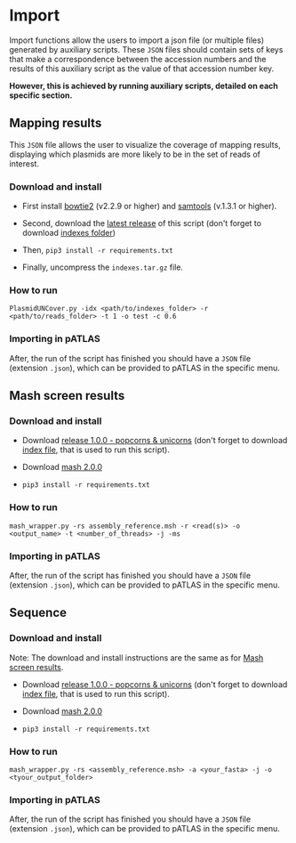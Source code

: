 # Import

Import functions allow the users to import a json file (or multiple files) generated by auxiliary
 scripts. These `JSON` files should contain sets of keys that make a
 correspondence between the accession numbers and the results of this 
 auxiliary script as the value of that accession number key.

**However, this is achieved by running auxiliary scripts, detailed on
each specific section.**

## Mapping results

This `JSON` file allows the user to visualize the coverage of mapping results,
displaying which plasmids are more likely to be in the set of reads of interest.

### Download and install

* First install [bowtie2](https://sourceforge.net/projects/bowtie-bio/files/bowtie2/) (v2.2.9 or higher) and
[samtools](https://sourceforge.net/projects/samtools/files/samtools/) (v.1.3.1 or
higher).

* Second, download the [latest release](https://github.com/tiagofilipe12/PlasmidCoverage/releases/tag/v1.0.0) of this script
(don't forget to download [indexes folder](https://github.com/tiagofilipe12/PlasmidCoverage/releases/download/v1.0.0/indexes.tar.gz))

* Then, `pip3 install -r requirements.txt`

* Finally, uncompress the `indexes.tar.gz` file.

### How to run

`PlasmidUNCover.py -idx <path/to/indexes_folder> -r <path/to/reads_folder> -t 1 -o test -c 0.6`

### Importing in pATLAS

After, the run of the script has finished you should have a `JSON` file
(extension `.json`), which can be provided to pATLAS in the specific menu.

## Mash screen results

### Download and install

* Download [release 1.0.0 - popcorns & unicorns](https://github.com/tiagofilipe12/mash_wrapper/releases/tag/v1.0.0)
(don't forget to download [index file](https://github.com/tiagofilipe12/mash_wrapper/releases/download/v1.0.0/assembly_reference.msh),
that is used to run this script).

* Download [mash 2.0.0](https://github.com/marbl/Mash/releases/tag/v2.0)

* `pip3 install -r requirements.txt`

### How to run

`mash_wrapper.py -rs assembly_reference.msh -r <read(s)> -o <output_name>
-t <number_of_threads> -j -ms`

### Importing in pATLAS

After, the run of the script has finished you should have a `JSON` file
(extension `.json`), which can be provided to pATLAS in the specific menu.

## Sequence

### Download and install

Note: The download and install instructions are the same as for
[Mash screen results](#mash-screen-results).

* Download [release 1.0.0 - popcorns & unicorns](https://github.com/tiagofilipe12/mash_wrapper/releases/tag/v1.0.0)
(don't forget to download [index file](https://github.com/tiagofilipe12/mash_wrapper/releases/download/v1.0.0/assembly_reference.msh),
that is used to run this script).

* Download [mash 2.0.0](https://github.com/marbl/Mash/releases/tag/v2.0)

* `pip3 install -r requirements.txt`

### How to run

`mash_wrapper.py -rs <assembly_reference.msh> -a <your_fasta> -j -o
<tyour_output_folder>`

### Importing in pATLAS

After, the run of the script has finished you should have a `JSON` file
(extension `.json`), which can be provided to pATLAS in the specific menu.